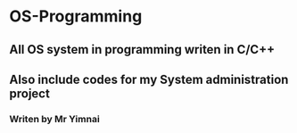 # OS-Programming
## All OS system in programming writen in C/C++

## Also include codes for my System administration project
### Writen by Mr Yimnai
